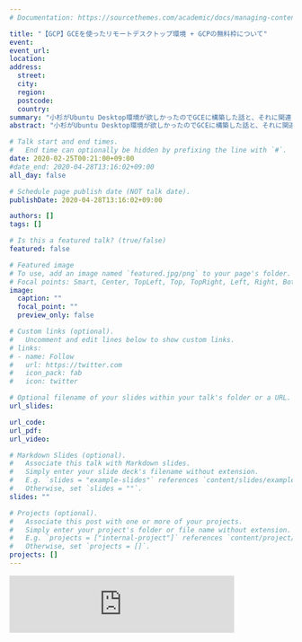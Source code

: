 ```yaml
---
# Documentation: https://sourcethemes.com/academic/docs/managing-content/

title: "【GCP】GCEを使ったリモートデスクトップ環境 + GCPの無料枠について"
event:
event_url:
location:
address:
  street:
  city:
  region:
  postcode:
  country:
summary: "小杉がUbuntu Desktop環境が欲しかったのでGCEに構築した話と、それに関連したGCPの無料枠について少し話したよ"
abstract: "小杉がUbuntu Desktop環境が欲しかったのでGCEに構築した話と、それに関連したGCPの無料枠について少し話したよ"

# Talk start and end times.
#   End time can optionally be hidden by prefixing the line with `#`.
date: 2020-02-25T00:21:00+09:00
#date_end: 2020-04-28T13:16:02+09:00
all_day: false

# Schedule page publish date (NOT talk date).
publishDate: 2020-04-28T13:16:02+09:00

authors: []
tags: []

# Is this a featured talk? (true/false)
featured: false

# Featured image
# To use, add an image named `featured.jpg/png` to your page's folder. 
# Focal points: Smart, Center, TopLeft, Top, TopRight, Left, Right, BottomLeft, Bottom, BottomRight.
image:
  caption: ""
  focal_point: ""
  preview_only: false

# Custom links (optional).
#   Uncomment and edit lines below to show custom links.
# links:
# - name: Follow
#   url: https://twitter.com
#   icon_pack: fab
#   icon: twitter

# Optional filename of your slides within your talk's folder or a URL.
url_slides:

url_code:
url_pdf:
url_video:

# Markdown Slides (optional).
#   Associate this talk with Markdown slides.
#   Simply enter your slide deck's filename without extension.
#   E.g. `slides = "example-slides"` references `content/slides/example-slides.md`.
#   Otherwise, set `slides = ""`.
slides: ""

# Projects (optional).
#   Associate this post with one or more of your projects.
#   Simply enter your project's folder or file name without extension.
#   E.g. `projects = ["internal-project"]` references `content/project/deep-learning/index.md`.
#   Otherwise, set `projects = []`.
projects: []
---
```

<iframe src="https://anchor.fm/mukiudo/embed/episodes/GCPGCE--GCP-eb1mfl" height="102px" width="400px" frameborder="0" scrolling="no"></iframe>
